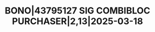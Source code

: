 ---
layout: asset
title: BONO|43795127 SIG COMBIBLOC PURCHASER|2,13|2025-03-18
isin: XS2189594315
---